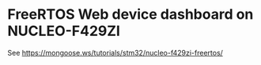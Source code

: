 # FreeRTOS Web device dashboard on NUCLEO-F429ZI

See https://mongoose.ws/tutorials/stm32/nucleo-f429zi-freertos/
